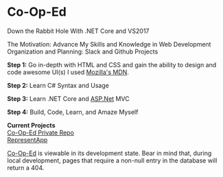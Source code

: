 # Co-Op-Ed
Down the Rabbit Hole With .NET Core and VS2017

The Motivation: Advance My Skills and Knowledge in Web Development
Organization and Planning: Slack and Github Projects

**Step 1:** Go in-depth with HTML and CSS and gain the ability to design and code awesome UI(s)
I used [Mozilla's MDN](https://developer.mozilla.org/en-US/).
 
**Step 2:** Learn C# Syntax and Usage

**Step 3:** Learn .NET Core and [ASP.Net](https://github.com/aspnet/home) MVC

**Step 4:** Build, Code, Learn, and Amaze Myself

**Current Projects**  
[Co-Op-Ed Private Repo](https://github.com/PCPrincess/co-op-ed_onHold)  
[RepresentApp](https://github.com/PCPrincess/RepresentativeApp)

[Co-Op-Ed](http://co-op-ed.com) is viewable in its development state.
Bear in mind that, during local development, pages that require a non-null entry in the database will return a 404.
